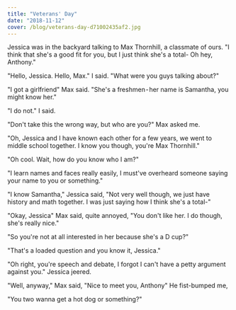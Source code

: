 ```yaml
---
title: "Veterans' Day"
date: "2018-11-12"
cover: /blog/veterans-day-d71002435af2.jpg
---
```


Jessica was in the backyard talking to Max Thornhill, a classmate of ours. "I think that she's a good fit for you, but I just think she's a total- Oh hey, Anthony."

"Hello, Jessica. Hello, Max." I said. "What were you guys talking about?"

"I got a girlfriend" Max said. "She's a freshmen - her name is Samantha, you might know her."

"I do not." I said.

"Don't take this the wrong way, but who are you?" Max asked me.

"Oh, Jessica and I have known each other for a few years, we went to middle school together. I know you though, you're Max Thornhill."

"Oh cool. Wait, how do you know who I am?"

"I learn names and faces really easily, I must've overheard someone saying your name to you or something."

"I know Samantha," Jessica said, "Not very well though, we just have history and math together. I was just saying how I think she's a total-"

"Okay, Jessica" Max said, quite annoyed, "You don't like her. I do though, she's really nice."

"So you're not at all interested in her because she's a D cup?"

"That's a loaded question and you know it, Jessica."

"Oh right, you're speech and debate, I forgot I can't have a petty argument against you." Jessica jeered.

"Well, anyway," Max said, "Nice to meet you, Anthony" He fist-bumped me,

"You two wanna get a hot dog or something?"
